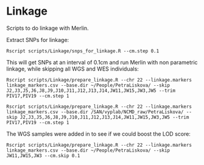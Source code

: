 # Linkage

Scripts to do linkage with Merlin.

Extract SNPs for linkage:
```
Rscript scripts/Linkage/snps_for_linkage.R --cm.step 0.1
```

This will get SNPs at an interval of 0.1cm and run Merlin with non parametric linkage, while skipping all WGS and WES individuals:
```
Rscript scripts/Linkage/prepare_linkage.R --chr 22 --linkage.markers linkage_markers.csv --base.dir ~/People/PetraLiskova/ --skip J2,J3,J5,J6,J8,J9,J10,J11,J12,J13,J14,JW11,JW15,JW3,JW5 --trim PIV17,PIV19 --cm.step 1
```
```
Rscript scripts/Linkage/prepare_linkage.R --chr 22 --linkage.markers linkage_markers.csv --base.dir /SAN/vyplab/NCMD_raw/PetraLiskova/ --skip J2,J3,J5,J6,J8,J9,J10,J11,J12,J13,J14,JW11,JW15,JW3,JW5 --trim PIV17,PIV19 --cm.step 1
```

The WGS samples were added in to see if we could boost the LOD score:
```
Rscript scripts/Linkage/prepare_linkage.R --chr 22 --linkage.markers linkage_markers.csv --base.dir ~/People/PetraLiskova/ --skip JW11,JW15,JW3 --cm.skip 0.1
```




